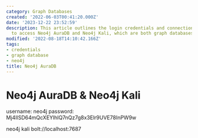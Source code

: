 ```yaml
---
category: Graph Databases
created: '2022-06-03T00:41:20.000Z'
date: '2023-12-22 23:52:59'
description: This article outlines the login credentials and connection details required
  to access Neo4j AuraDB and Neo4j Kali, which are both graph databases.
modified: '2022-08-18T14:10:42.166Z'
tags:
- credentials
- graph database
- neo4j
title: Neo4j AuraDB
---
```


# Neo4j AuraDB & Neo4j Kali

username:
neo4j
password:
Mj4IlSD64mQcXEYlhlQ7nQz7g8x3Elr9UVE78InPW9w

neo4j kali bolt://localhost:7687
